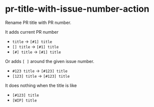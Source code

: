 # pr-title-with-issue-number-action

Rename PR title with PR number.

It adds current PR number 
- `title` -> `[#1] title`
- `[] title` -> `[#1] title`
- `[#] title` -> `[#1] title`

Or adds `[ ]` around the given issue number.
- `#123 title` -> `[#123] title`
- `[123] title` -> `[#123] title`

It does nothing when the title is like

- `[#123] title`
- `[WIP] title`
